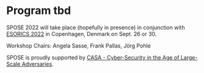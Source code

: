
# Program tbd

SPOSE 2022 will take place (hopefully in presence) in conjunction with [ESORICS 2022](https://esorics2022.compute.dtu.dk/) in Copenhagen, Denmark on Sept. 26 or 30.

Workshop Chairs: Angela Sasse, Frank Pallas, Jörg Pohle

SPOSE is proudly supported by [CASA - Cyber-Security in the Age of Large-Scale Adversaries](https://casa.rub.de/).
